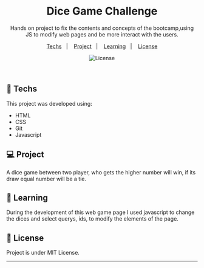 <h1 align="center">Dice Game Challenge</h1>

<p align="center">
Hands on project to fix the contents and concepts of the bootcamp,using JS to modify web pages and be more interact with the users. <br/>
</p>

<p align="center">
  <a href="#-techs">Techs</a>&nbsp;&nbsp;&nbsp;|&nbsp;&nbsp;&nbsp;
  <a href="#-project">Project</a>&nbsp;&nbsp;&nbsp;|&nbsp;&nbsp;&nbsp;
  <a href="#-learning">Learning</a>&nbsp;&nbsp;&nbsp;|&nbsp;&nbsp;&nbsp;
  <a href="#-license">License</a>
</p>

<p align="center">
  <img alt="License" src="https://img.shields.io/static/v1?label=license&message=MIT&color=49AA26&labelColor=000000">
</p>

<br>

## 🚀 Techs

This project was developed using:

- HTML
- CSS
- Git
- Javascript

## 💻 Project

A dice game between two player, who gets the higher number will win, if its draw equal number will be a tie.

## 📑 Learning

During the development of this web game page I used javascript to change the dices and select querys, ids, to modify the elements of the page.

## 📝 License

Project is under MIT License.

---